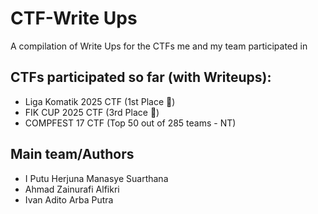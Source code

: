 # CTF-Write Ups
A compilation of Write Ups for the CTFs me and my team participated in

## CTFs participated so far (with Writeups):
- Liga Komatik 2025 CTF (1st Place 🥇)
- FIK CUP 2025 CTF (3rd Place 🥉)
- COMPFEST 17 CTF (Top 50 out of 285 teams - NT)

## Main team/Authors
- I Putu Herjuna Manasye Suarthana
- Ahmad Zainurafi Alfikri
- Ivan Adito Arba Putra
